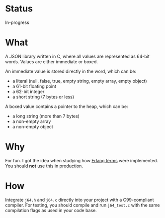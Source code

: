 # Status

In-progress

# What

A JSON library written in C, where all values are represented as 64-bit words.
Values are either immediate or boxed.

An immediate value is stored directly in the word, which can be:

 * a literal (null, false, true, empty string, empty array, empty object)
 * a 61-bit floating point
 * a 62-bit integer
 * a short string (7 bytes or less)

A boxed value contains a pointer to the heap, which can be:

 * a long string (more than 7 bytes)
 * a non-empty array
 * a non-empty object

# Why

For fun. I got the idea when studying how
[Erlang terms](https://github.com/erlang/otp/blob/maint/erts/emulator/beam/erl_term.h)
were implemented.
You should **not** use this in production.

# How

Integrate `j64.h` and `j64.c` directly into your project with a C99-compliant compiler.
For testing, you should compile and run `j64_test.c` with the same compilation flags as
used in your code base.
